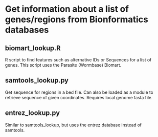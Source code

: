 # Get information about a list of genes/regions from Bionformatics databases

## biomart_lookup.R
R script to find features such as alternative IDs or Sequences for a list of genes. This script uses the Parasite (Wormbase) Biomart.

## samtools_lookup.py
Get sequence for regions in a bed file. Can also be loaded as a module to retrieve sequence of given coordinates. Requires local genome fasta file.

## entrez_lookup.py
Similar to samtools_lookup, but uses the entrez database instead of samtools.
